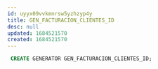 ```yaml
---
id: uyyx09vvkmnrsw5yzhzyp4y
title: GEN_FACTURACION_CLIENTES_ID
desc: null
updated: 1684521570
created: 1684521570
---
```



```sql
 CREATE GENERATOR GEN_FACTURACION_CLIENTES_ID;
```
